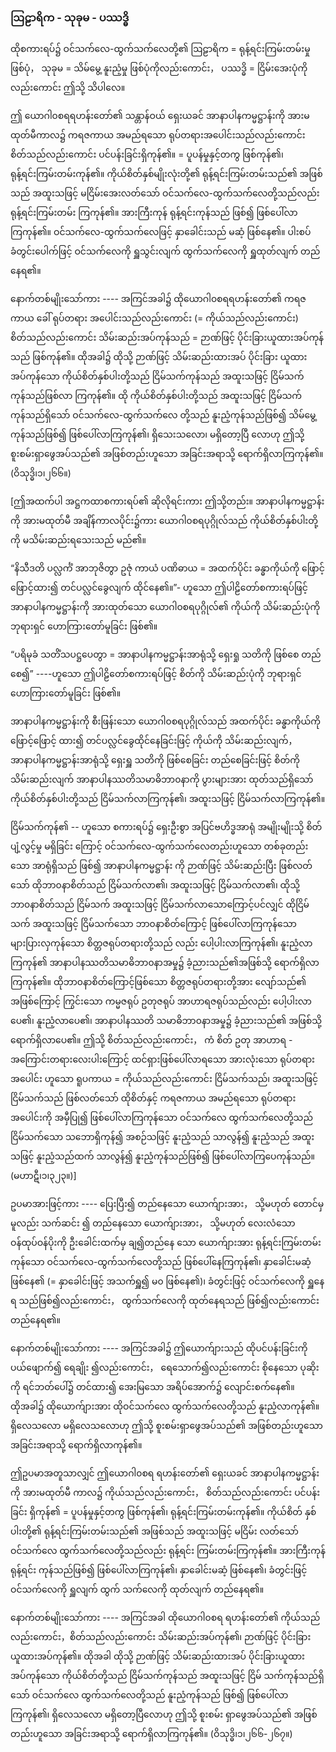 ### ဩဠာရိက - သုခုမ - ပဿဒ္ဓိ

ထိုစကားရပ်၌ ဝင်သက်လေ-ထွက်သက်လေတို့၏ ဩဠာရိက = ရုန့်ရင်းကြမ်းတမ်းမှုဖြစ်ပုံ， သုခုမ = သိမ်မွေ့ နူးညံ့မှု ဖြစ်ပုံကိုလည်းကောင်း， ပဿဒ္ဓိ = ငြိမ်းအေးပုံကိုလည်းကောင်း ဤသို့ သိပါလေ။

ဤ ယောဂါ၀စရရဟန်းတော်၏ သန္တာန်ဝယ် ရှေးယခင် အာနာပါနကမ္မဋ္ဌာန်းကို အားမထုတ်မီကာလ၌ ကရဇကာယ အမည်ရသော ရုပ်တရားအပေါင်းသည်လည်းကောင်း စိတ်သည်လည်းကောင်း ပင်ပန်းခြင်းရှိကုန်၏။
= ပူပန်မှုနှင့်တကွ ဖြစ်ကုန်၏၊ ရုန့်ရင်းကြမ်းတမ်းကုန်၏။ 
ကိုယ်စိတ်နှစ်မျိုးလုံးတို့၏ ရုန့်ရင်းကြမ်းတမ်းသည်၏ အဖြစ်သည် အထူးသဖြင့် မငြိမ်းအေးလတ်သော် ဝင်သက်လေ-ထွက်သက်လေတို့သည်လည်း ရုန့်ရင်းကြမ်းတမ်း ကြကုန်၏။ 
အားကြီးကုန် ရုန့်ရင်းကုန်သည် ဖြစ်၍ ဖြစ်ပေါ်လာကြကုန်၏။ 
ဝင်သက်လေ-ထွက်သက်လေဖြင့် နှာခေါင်းသည် မဆံ့ ဖြစ်နေ၏။ 
ပါးစပ် ခံတွင်းပေါက်ဖြင့် ဝင်သက်လေကို ရှူသွင်းလျက် ထွက်သက်လေကို ရှူထုတ်လျက် တည်နေရ၏။

နောက်တစ်မျိုးသော်ကား ---- အကြင်အခါ၌ ထိုယောဂါ၀စရရဟန်းတော်၏ ကရဇကာယ ခေါ် ရုပ်တရား အပေါင်းသည်လည်းကောင်း (= ကိုယ်သည်လည်းကောင်း) စိတ်သည်လည်းကောင်း သိမ်းဆည်းအပ်ကုန်သည် = ဉာဏ်ဖြင့် ပိုင်းခြားယူထားအပ်ကုန်သည် ဖြစ်ကုန်၏။ 
ထိုအခါ၌ ထိုသို့ ဉာဏ်ဖြင့် သိမ်းဆည်းထားအပ် ပိုင်းခြား ယူထားအပ်ကုန်သော ကိုယ်စိတ်နှစ်ပါးတို့သည် ငြိမ်သက်ကုန်သည် အထူးသဖြင့် ငြိမ်သက်ကုန်သည်ဖြစ်လာ ကြကုန်၏။ 
ထို ကိုယ်စိတ်နှစ်ပါးတို့သည် အထူးသဖြင့် ငြိမ်သက်ကုန်သည်ရှိသော် ဝင်သက်လေ-ထွက်သက်လေ တို့သည် နူးညံ့ကုန်သည်ဖြစ်၍ သိမ်မွေ့ကုန်သည်ဖြစ်၍ ဖြစ်ပေါ်လာကြကုန်၏၊ ရှိသေးသလော၊ မရှိတော့ပြီ လောဟု ဤသို့ စူးစမ်းရှာဖွေအပ်သည်၏ အဖြစ်တည်းဟူသော အခြင်းအရာသို့ ရောက်ရှိလာကြကုန်၏။
<r>(ဝိသုဒ္ဓိ၊၁၊၂၆၆။)</r>

[ဤအထက်ပါ အဋ္ဌကထာစကားရပ်၏ ဆိုလိုရင်းကား ဤသို့တည်း။ 
အာနာပါနကမ္မဋ္ဌာန်းကို အားမထုတ်မီ အချိန်ကာလပိုင်း၌ကား ယောဂါ၀စရပုဂ္ဂိုလ်သည် ကိုယ်စိတ်နှစ်ပါးတို့ကို မသိမ်းဆည်းရသေးသည် မည်၏။

“နိသီဒတိ ပလ္လင်္ကံ အာဘုဇိတွာ ဥဇုံ ကာယံ ပဏိဓာယ = အထက်ပိုင်း ခန္ဓာကိုယ်ကို ဖြောင့်ဖြောင့်ထား၍ တင်ပလ္လင်ခွေလျက် ထိုင်နေ၏။”- 
ဟူသော ဤပါဠိတော်စကားရပ်ဖြင့် အာနာပါနကမ္မဋ္ဌာန်းကို အားထုတ်သော ယောဂါ၀စရပုဂ္ဂိုလ်၏ ကိုယ်ကို သိမ်းဆည်းပုံကို ဘုရားရှင် ဟောကြားတော်မူခြင်း ဖြစ်၏။

“ပရိမုခံ သတိံသပဋ္ဌပေတွာ = အာနာပါနကမ္မဋ္ဌာန်းအာရုံသို့ ရှေးရှု သတိကို ဖြစ်စေ တည်စေ၍” ----ဟူသော ဤပါဠိတော်စကားရပ်ဖြင့် စိတ်ကို သိမ်းဆည်းပုံကို ဘုရားရှင် ဟောကြားတော်မူခြင်း ဖြစ်၏။

အာနာပါနကမ္မဋ္ဌာန်းကို စီးဖြန်းသော ယောဂါ၀စရပုဂ္ဂိုလ်သည် အထက်ပိုင်း ခန္ဓာကိုယ်ကို ဖြောင့်ဖြောင့် ထား၍ တင်ပလ္လင်ခွေထိုင်နေခြင်းဖြင့် ကိုယ်ကို သိမ်းဆည်းလျက်， အာနာပါနကမ္မဋ္ဌာန်းအာရုံသို့ ရှေးရှူ သတိကို ဖြစ်စေခြင်း တည်စေခြင်းဖြင့် စိတ်ကို သိမ်းဆည်းလျက် အာနာပါနဿတိသမာဓိဘာ၀နာကို ပွားများအား ထုတ်သည်ရှိသော် ကိုယ်စိတ်နှစ်ပါးတို့သည် ငြိမ်သက်လာကြကုန်၏၊ အထူးသဖြင့် ငြိမ်သက်လာကြကုန်၏။

ငြိမ်သက်ကုန်၏ -- ဟူသော စကားရပ်၌ ရှေးဦးစွာ အပြင်ဗဟိဒ္ဓအာရုံ အမျိုးမျိုးသို့ စိတ်ပျံ့လွင့်မှု မရှိခြင်း ကြောင့် ဝင်သက်လေ-ထွက်သက်လေတည်းဟူသော တစ်ခုတည်းသော အာရုံရှိသည် ဖြစ်၍ အာနာပါနကမ္မဋ္ဌာန်း ကို ဉာဏ်ဖြင့် သိမ်းဆည်းပြီး ဖြစ်လတ်သော် ထိုဘာ၀နာစိတ်သည် ငြိမ်သက်လာ၏၊ အထူးသဖြင့် ငြိမ်သက်လာ၏၊ ထိုသို့ ဘာ၀နာစိတ်သည် ငြိမ်သက် အထူးသဖြင့် ငြိမ်သက်လာသောကြောင့်ပင်လျှင် ထိုငြိမ်သက် အထူးသဖြင့် ငြိမ်သက်သော ဘာ၀နာစိတ်ကြောင့် ဖြစ်ပေါ်လာကြကုန်သော များပြားလှကုန်သော စိတ္တဇရုပ်တရားတို့သည် လည်း ပေါ့ပါးလာကြကုန်၏၊ နူးညံ့လာကြကုန်၏ အာနာပါနဿတိသမာဓိဘာ၀နာအမှု၌ ခံ့ညားသည်၏အဖြစ်သို့ ရောက်ရှိလာကြကုန်၏။ 
ထိုဘာ၀နာစိတ်ကြောင့်ဖြစ်သော စိတ္တဇရုပ်တရားတို့အား လျော်သည်၏ အဖြစ်ကြောင့် ကြွင်းသော ကမ္မဇရုပ် ဥတုဇရုပ် အာဟာရဇရုပ်သည်လည်း ပေါ့ပါးလာပေ၏၊ နူးညံ့လာပေ၏၊ အာနာပါနဿတိ သမာဓိဘာ၀နာအမှု၌ ခံ့ညားသည်၏ အဖြစ်သို့ ရောက်ရှိလာပေ၏။ 
ဤသို့ စိတ်သည်လည်းကောင်း， ကံ စိတ် ဥတု အာဟာရ - အကြောင်းတရားလေးပါးကြောင့် ထင်ရှားဖြစ်ပေါ်လာရသော အားလုံးသော ရုပ်တရားအပေါင်း ဟူသော ရူပကာယ = ကိုယ်သည်လည်းကောင်း ငြိမ်သက်သည်၊ အထူးသဖြင့် ငြိမ်သက်သည် ဖြစ်လတ်သော် ထိုစိတ်နှင့် ကရဇကာယ အမည်ရသော ရုပ်တရားအပေါင်းကို အမှီပြု၍ ဖြစ်ပေါ်လာကြကုန်သော ဝင်သက်လေ ထွက်သက်လေတို့သည် ငြိမ်သက်သော သဘောရှိကုန်၍ အစဉ်သဖြင့် နူးညံ့သည် သာလွန်၍ နူးညံ့သည် အထူး သဖြင့် နူးညံ့သည်ထက် သာလွန်၍ နူးညံ့ကုန်သည်ဖြစ်၍ ဖြစ်ပေါ်လာကြပေကုန်သည်။ (မဟာဋီ၊၁၊၃၂၃။)]

ဥပမာအားဖြင့်ကား ---- ပြေးပြီး၍ တည်နေသော ယောက်ျားအား， သို့မဟုတ် တောင်မှမူလည်း သက်ဆင်း ၍ တည်နေသော ယောက်ျားအား， သို့မဟုတ် လေးလံသော ဝန်ထုပ်ဝန်ပိုးကို ဦးခေါင်းထက်မှ ချ၍တည်နေ သော ယောက်ျားအား ရုန့်ရင်းကြမ်းတမ်းကုန်သော ဝင်သက်လေ-ထွက်သက်လေတို့သည် ဖြစ်ပေါ်နေကြကုန်၏၊ နှာခေါင်းမဆံ့ ဖြစ်နေ၏ (= နှာခေါင်းဖြင့် အသက်ရှူ၍ မ၀ ဖြစ်နေ၏)၊ ခံတွင်းဖြင့် ဝင်သက်လေကို ရှူနေရ သည်ဖြစ်၍လည်းကောင်း， ထွက်သက်လေကို ထုတ်နေရသည် ဖြစ်၍လည်းကောင်း တည်နေရ၏။

နောက်တစ်မျိုးသော်ကား ---- အကြင်အခါ၌ ဤယောက်ျားသည် ထိုပင်ပန်းခြင်းကို ပယ်ဖျောက်၍ ရေချိုး ၍လည်းကောင်း， ရေသောက်၍လည်းကောင်း စိုနေသော ပုဆိုးကို ရင်ဘတ်ပေါ်၌ တင်ထား၍ အေးမြသော အရိပ်အောက်၌ လျောင်းစက်နေ၏။ 
ထိုအခါ၌ ထိုယောက်ျားအား ထိုဝင်သက်လေ ထွက်သက်လေတို့သည် နူးညံ့လာကုန်၏။ 
ရှိလေသလော မရှိလေသလောဟု ဤသို့ စူးစမ်းရှာဖွေအပ်သည်၏ အဖြစ်တည်းဟူသော အခြင်းအရာသို့ ရောက်ရှိလာကုန်၏။

ဤဥပမာအတူသာလျှင် ဤယောဂါ၀စရ ရဟန်းတော်၏ ရှေးယခင် အာနာပါနကမ္မဋ္ဌာန်းကို အားမထုတ်မီ ကာလ၌ ကိုယ်သည်လည်းကောင်း， စိတ်သည်လည်းကောင်း ပင်ပန်းခြင်း ရှိကုန်၏ = ပူပန်မှုနှင့်တကွ ဖြစ်ကုန်၏၊ ရုန့်ရင်းကြမ်းတမ်းကုန်၏။ 
ကိုယ်စိတ် နှစ်ပါးတို့၏ ရုန့်ရင်းကြမ်းတမ်းသည်၏ အဖြစ်သည် အထူးသဖြင့် မငြိမ်း လတ်သော် ဝင်သက်လေ ထွက်သက်လေတို့သည်လည်း ရုန့်ရင်း ကြမ်းတမ်းကြကုန်၏။ 
အားကြီးကုန် ရုန့်ရင်း ကုန်သည်ဖြစ်၍ ဖြစ်ပေါ်လာကြကုန်၏၊ နှာခေါင်းမဆံ့ ဖြစ်နေ၏၊ ခံတွင်းဖြင့် ဝင်သက်လေကို ရှူလျက် ထွက် သက်လေကို ထုတ်လျက် တည်နေရ၏။

နောက်တစ်မျိုးသော်ကား ---- အကြင်အခါ ထိုယောဂါ၀စရ ရဟန်းတော်၏ ကိုယ်သည်လည်းကောင်း，စိတ်သည်လည်းကောင်း သိမ်းဆည်းအပ်ကုန်၏၊ ဉာဏ်ဖြင့် ပိုင်းခြားယူထားအပ်ကုန်၏။ 
ထိုအခါ ထိုသို့ ဉာဏ်ဖြင့် သိမ်းဆည်းထားအပ် ပိုင်းခြားယူထားအပ်ကုန်သော ကိုယ်စိတ်တို့သည် ငြိမ်သက်ကုန်သည် အထူးသဖြင့် ငြိမ် သက်ကုန်သည်ရှိသော် ဝင်သက်လေ ထွက်သက်လေတို့သည် နူးညံ့ကုန်သည် ဖြစ်၍ ဖြစ်ပေါ်လာကြကုန်၏၊ ရှိလေသလော မရှိတော့ပြီလောဟု ဤသို့ စူးစမ်း ရှာဖွေအပ်သည်၏ အဖြစ်တည်းဟူသော အခြင်းအရာသို့ ရောက်ရှိလာကြကုန်၏။ (ဝိသုဒ္ဓိ၊၁၊၂၆၆-၂၆၇။)